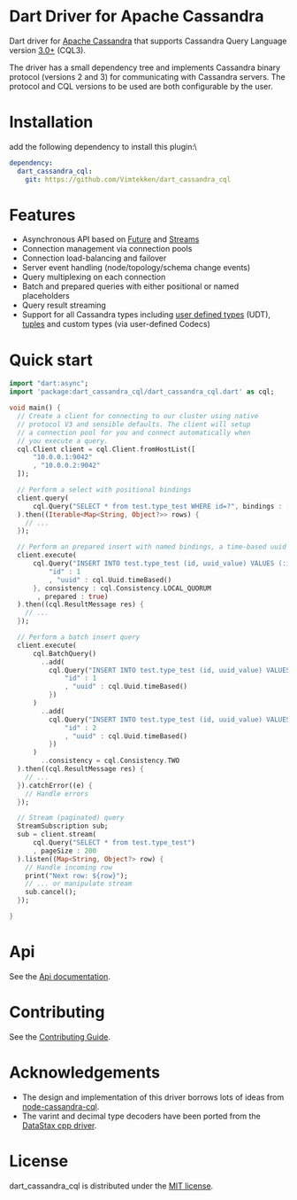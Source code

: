 # Dart Driver for Apache Cassandra

Dart driver for [Apache Cassandra](http://Cassandra.apache.org/) that supports Cassandra Query Language version [3.0+](http://www.datastax.com/documentation/cql/3.1/cql/cql_intro_c.html) (CQL3). 

The driver has a small dependency tree and implements Cassandra binary protocol (versions 2 and 3) for communicating with Cassandra servers. The protocol and CQL versions to be used are both configurable by the user.

# Installation
add the following dependency to install this plugin:\
```yaml
dependency:
  dart_cassandra_cql:
    git: https://github.com/Vimtekken/dart_cassandra_cql
```

# Features
 - Asynchronous API based on [Future](https://api.dartlang.org/apidocs/channels/stable/dartdoc-viewer/dart:async.Future) and [Streams](https://api.dartlang.org/apidocs/channels/stable/dartdoc-viewer/dart-async.Stream)
 - Connection management via connection pools
 - Connection load-balancing and failover
 - Server event handling (node/topology/schema change events)
 - Query multiplexing on each connection
 - Batch and prepared queries with either positional or named placeholders
 - Query result streaming
 - Support for all Cassandra types including [user defined types](http://www.datastax.com/dev/blog/cql-in-2-1) (UDT),  [tuples](http://www.datastax.com/documentation/developer/java-driver/2.1/java-driver/reference/tupleTypes.html) and custom types (via user-defined Codecs)

# Quick start

```dart
import "dart:async";
import 'package:dart_cassandra_cql/dart_cassandra_cql.dart' as cql;

void main() {
  // Create a client for connecting to our cluster using native
  // protocol V3 and sensible defaults. The client will setup
  // a connection pool for you and connect automatically when
  // you execute a query.
  cql.Client client = cql.Client.fromHostList([
      "10.0.0.1:9042"
      , "10.0.0.2:9042"
  ]);

  // Perform a select with positional bindings
  client.query(
      cql.Query("SELECT * from test.type_test WHERE id=?", bindings : [123])
  ).then((Iterable<Map<String, Object?>> rows) {
    // ...
  });

  // Perform an prepared insert with named bindings, a time-based uuid and tuneable consistency
  client.execute(
      cql.Query("INSERT INTO test.type_test (id, uuid_value) VALUES (:id, :uuid)", bindings : {
          "id" : 1
          , "uuid" : cql.Uuid.timeBased()
      }, consistency : cql.Consistency.LOCAL_QUORUM
       , prepared : true)
  ).then((cql.ResultMessage res) {
    // ...
  });

  // Perform a batch insert query
  client.execute(
      cql.BatchQuery()
        ..add(
          cql.Query("INSERT INTO test.type_test (id, uuid_value) VALUES (:id, :uuid)", bindings : {
              "id" : 1
              , "uuid" : cql.Uuid.timeBased()
          })
      )
        ..add(
          cql.Query("INSERT INTO test.type_test (id, uuid_value) VALUES (:id, :uuid)", bindings : {
              "id" : 2
              , "uuid" : cql.Uuid.timeBased()
          })
      )
        ..consistency = cql.Consistency.TWO
  ).then((cql.ResultMessage res) {
    // ...
  }).catchError((e) {
    // Handle errors
  });

  // Stream (paginated) query
  StreamSubscription sub;
  sub = client.stream(
      cql.Query("SELECT * from test.type_test")
      , pageSize : 200
  ).listen((Map<String, Object?> row) {
    // Handle incoming row
    print("Next row: ${row}");
    // ... or manipulate stream
    sub.cancel();
  });

}
```

# Api

See the [Api documentation](https://github.com/achilleasa/dart_cassandra_cql/blob/master/API.md).


# Contributing

See the [Contributing Guide](https://github.com/achilleasa/dart_cassandra_cql/blob/master/CONTRIBUTING.md).

# Acknowledgements

- The design and implementation of this driver borrows lots of ideas from [node-cassandra-cql](https://github.com/jorgebay/node-cassandra-cql/). 
- The varint and decimal type decoders have been ported from the [DataStax cpp driver](https://github.com/datastax/cpp-driver).

# License

dart\_cassandra\_cql is distributed under the [MIT license](https://github.com/achilleasa/dart_cassandra_cql/blob/master/LICENSE).


